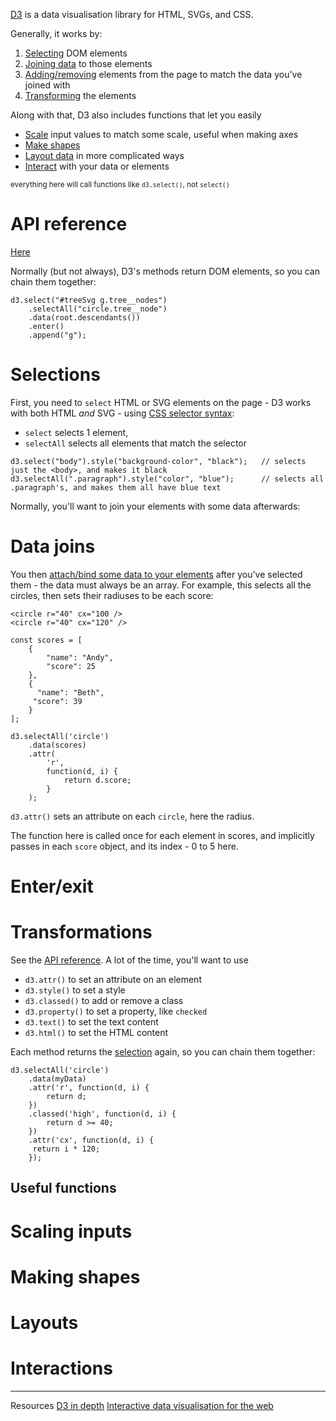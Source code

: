 [D3](https://d3js.org/) is a data visualisation library for HTML, SVGs, and CSS.

Generally, it works by:
1. [Selecting](#selections) DOM elements
2. [Joining data](#data_joins) to those elements
3. [Adding/removing](#enter_exit) elements from the page to match the data you've joined with
4. [Transforming](#transformations) the elements

Along with that, D3 also includes functions that let you easily
* [Scale](#scaling_inputs) input values to match some scale, useful when making axes
* [Make shapes](#making_shapes)
* [Layout data](#layouts) in more complicated ways
* [Interact](#interactions) with your data or elements

<sub>everything here will call functions like `d3.select()`, not `select()`</sub>

# API reference
[Here](https://github.com/d3/d3/blob/master/API.md)

Normally (but not always), D3's methods return DOM elements, so you can chain them together:
```
d3.select("#treeSvg g.tree__nodes")
    .selectAll("circle.tree__node")
    .data(root.descendants())
    .enter()
    .append("g");
```

# Selections

First, you need to `select` HTML or SVG elements on the page - D3 works with both HTML _and_ SVG - using [CSS selector syntax](https://developer.mozilla.org/en-US/docs/Glossary/CSS_Selector):
* `select` selects 1 element,
* `selectAll` selects all elements that match the selector

```
d3.select("body").style("background-color", "black");   // selects just the <body>, and makes it black
d3.selectAll(".paragraph").style("color", "blue");      // selects all .paragraph's, and makes them all have blue text
```

Normally, you'll want to join your elements with some data afterwards:

# Data joins

You then [attach/bind some data to your elements](https://github.com/d3/d3-selection/blob/v1.4.1/README.md#joining-data) after you've selected them - the data must always be an array.
For example, this selects all the circles, then sets their radiuses to be each score:
```
<circle r="40" cx="100 />
<circle r="40" cx="120" />

const scores = [
    {
        "name": "Andy",
        "score": 25
    },
    {
      "name": "Beth",
     "score": 39
    }
];

d3.selectAll('circle')
    .data(scores)
    .attr(
        'r', 
        function(d, i) {
            return d.score;
        }
    );
```
`d3.attr()` sets an attribute on each `circle`, here the radius.

The function here is called once for each element in scores, and implicitly passes in each `score` object, and its index - 0 to 5 here.


# Enter/exit

# Transformations
See the [API reference](https://github.com/d3/d3/blob/master/API.md#modifying-elements). 
A lot of the time, you'll want to use
* `d3.attr()` to set an attribute on an element
* `d3.style()` to set a style
* `d3.classed()` to add or remove a class
* `d3.property()` to set a property, like `checked`
* `d3.text()` to set the text content 
* `d3.html()` to set the HTML content 

Each method returns the [selection](#selections) again, so you can chain them together:
```
d3.selectAll('circle')
    .data(myData)
    .attr('r', function(d, i) {
        return d;
    })
    .classed('high', function(d, i) {
        return d >= 40;
    })
    .attr('cx', function(d, i) {
     return i * 120;
    });
```

## Useful functions
# Scaling inputs

# Making shapes

# Layouts

# Interactions

---

Resources
[D3 in depth](https://www.d3indepth.com/introduction/)
[Interactive data visualisation for the web](https://alignedleft.com/tutorials/d3)